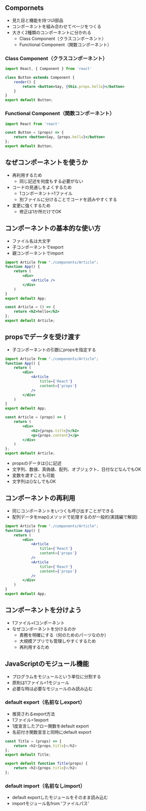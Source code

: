 ## Compornets
- 見た目と機能を持つUI部品
- コンポーネントを組み合わせてページをつくる
- 大きく2種類のコンポーネントに分かれる
	- Class Component（クラスコンポーネント）
	- Functional Component（関数コンポーネント）
### Class Component（クラスコンポーネント）
```jsx
import React, { Component } from 'react'

class Button extends Component {
	render() {
		return <button>Say, {this.props.hello}</button>
	}
}
export default Button;
```

### Functional Component（関数コンポーネント）
```jsx
import React from 'react'

const Button = (props) => {
	return <button>Say, {props.hello}</button>
};
export default Button;
```

## なぜコンポーネントを使うか
- 再利用するため
	- 同じ記述を何度もする必要がない
- コードの見通しをよくするため
	- 1コンポーネント=1ファイル
	- 別ファイルに分けることでコードを読みやすくする
- 変更に強くするため
	- 修正は1か所だけでOK
## コンポーネントの基本的な使い方
- ファイル名は大文字
- 子コンポーネントでexport
- 親コンポーネントでimport

```jsx:App.jsx
import Article from "./components/Article";
function App() {
	return (
		<div>
			<Article />
		</div>
	)
}
export default App;
```

```jsx:components/Article.jsx
const Article = () => {
	return <h2>hello</h2>
};
export default Article;
```

## propsでデータを受け渡す
- 子コンポーネントの引数にpropsを指定する

```jsx:App.jsx
import Article from "./components/Article";
function App() {
	return (
		<div>
			<Article
				title={'React'}
				content={'props'}
			/>
		</div>
	)
}
export default App;
```

```jsx:components/Article.jsx
const Article = (props) => {
	return (
		<div>
			<h2>{props.title}</h2>
			<p>{props.content}</p>
		</div>
	)
};
export default Article;
```

- propsのデータは{}に記述
- 文字列、数値、真偽値、配列、オブジェクト、日付などなんでもOK
- 変数を渡すことも可能
- 文字列は{}なしでもOK
## コンポーネントの再利用
- 同じコンポーネントをいつくも呼び出すことができる
- 配列データをmap()メソッドで処理するのが一般的(実践編で解説)

```jsx
import Article from "./components/Article";
function App() {
	return (
		<div>
			<Article
				title={'React'}
				content={'props'}
			/>
			<Article
				title={'React'}
				content={'props'}
			/>
		</div>
	)
}
export default App;
```

## コンポーネントを分けよう
- 1ファイル=Ⅰコンポーネント
- なぜコンポーネントを分けるのか
	- 責務を明確にする（何のためのパーツなのか）
	- 大規模アプリでも管理しやすくするため
	- 再利用するため

## JavaScriptのモジュール機能
- プログラムをモジュールという単位に分割する
- 原則は1ファイル=1モジュール
- 必要な時は必要なモジュールのみ読み込む
### default export（名前なしexport）
- 推奨されるexport方法
- 1ファイル=1export
- 1度宣言したアロー関数をdefault export
- 名前付き関数宣言と同時にdefault export
```js
const Title = (props) => {
	return <h2>{props.title}</h2>
};
export default Title;
```

```js
export default function Title(props) {
	return <h2>{props.title}</h2>
};
```

### default import（名前なしimport）
- default exportしたモジュールをそのまま読み込む
- importモジュール名from 'ファイルパス'
